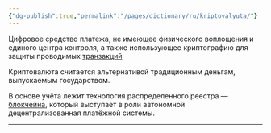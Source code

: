 ```yaml
---
{"dg-publish":true,"permalink":"/pages/dictionary/ru/kriptovalyuta/"}
---
```



Цифровое средство платежа, не имеющее физического воплощения и единого центра контроля, а также использующее криптографию для защиты проводимых [транзакций](https://hackmd.io/vUoz3rZyQn2h1HEGNsGm_Q)

Криптовалюта считается альтернативой традиционным деньгам, выпускаемым государством.

В основе учёта лежит технология распределенного реестра — [блокчейна](https://hackmd.io/IzACXndyQ2mXFL98xANIZQ), который выступает в роли автономной децентрализованная платёжной системы.

---
